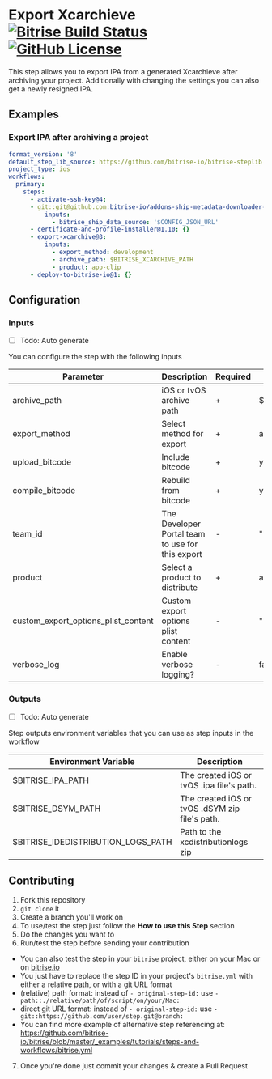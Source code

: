 # Export Xcarchieve [![Bitrise Build Status](https://app.bitrise.io/app/4a77608299acdd22/status.svg?token=VqeMltyd51uDSQX9mc8JUQ&branch=master)](https://app.bitrise.io/app/4a77608299acdd22) [![GitHub License](https://img.shields.io/badge/license-MIT-lightgrey.svg)](https://raw.githubusercontent.com/bitrise-steplib/steps-export-xcarchive/master/LICENSE)

This step allows you to export IPA from a generated Xcarchieve after archiving your project. Additionally with changing the settings you can also get a newly resigned IPA.

## Examples

### Export IPA after archiving a project

```yml
format_version: '8'
default_step_lib_source: https://github.com/bitrise-io/bitrise-steplib.git
project_type: ios
workflows:
  primary:
    steps:
      - activate-ssh-key@4:
      - git::git@github.com:bitrise-io/addons-ship-metadata-downloader-ios.git@update:
          inputs:
            - bitrise_ship_data_source: '$CONFIG_JSON_URL'
      - certificate-and-profile-installer@1.10: {}
      - export-xcarchive@3:
          inputs:
            - export_method: development
            - archive_path: $BITRISE_XCARCHIVE_PATH
            - product: app-clip
      - deploy-to-bitrise-io@1: {}
```

## Configuration

### Inputs

* [ ] Todo: Auto generate

You can configure the step with the following inputs

| Parameter | Description | Required | Default |
| --- | --- | --- | --- |
| archive_path | iOS or tvOS archive path | + | $BITRISE_XCARCHIVE_PATH |
| export_method | Select method for export | + | auto-detect |
| upload_bitcode | Include bitcode | + | yes |
| compile_bitcode | Rebuild from bitcode | + | yes |
| team_id | The Developer Portal team to use for this export | - | "" |
| product | Select a product to distribute | + | app |
| custom_export_options_plist_content | Custom export options plist content | - | "" |
| verbose_log | Enable verbose logging? | - | false |

### Outputs

* [ ] Todo: Auto generate

Step outputs environment variables that you can use as step inputs in the workflow

| Environment Variable | Description |
| --- | --- |
| $BITRISE_IPA_PATH | The created iOS or tvOS .ipa file's path. |
| $BITRISE_DSYM_PATH | The created iOS or tvOS .dSYM zip file's path. |
| $BITRISE_IDEDISTRIBUTION_LOGS_PATH | Path to the xcdistributionlogs zip |

## Contributing

1. Fork this repository
2. `git clone` it
3. Create a branch you'll work on
4. To use/test the step just follow the **How to use this Step** section
5. Do the changes you want to
6. Run/test the step before sending your contribution
  * You can also test the step in your `bitrise` project, either on your Mac or on [bitrise.io](https://www.bitrise.io)
  * You just have to replace the step ID in your project's `bitrise.yml` with either a relative path, or with a git URL format
  * (relative) path format: instead of `- original-step-id:` use `- path::./relative/path/of/script/on/your/Mac:`
  * direct git URL format: instead of `- original-step-id:` use `- git::https://github.com/user/step.git@branch:`
  * You can find more example of alternative step referencing at: https://github.com/bitrise-io/bitrise/blob/master/_examples/tutorials/steps-and-workflows/bitrise.yml
7. Once you're done just commit your changes & create a Pull Request
